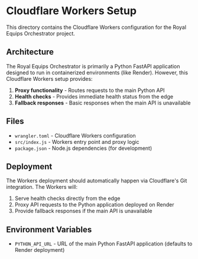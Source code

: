 # Cloudflare Workers Setup

This directory contains the Cloudflare Workers configuration for the Royal Equips Orchestrator project.

## Architecture

The Royal Equips Orchestrator is primarily a Python FastAPI application designed to run in containerized environments (like Render). However, this Cloudflare Workers setup provides:

1. **Proxy functionality** - Routes requests to the main Python API
2. **Health checks** - Provides immediate health status from the edge
3. **Fallback responses** - Basic responses when the main API is unavailable

## Files

- `wrangler.toml` - Cloudflare Workers configuration
- `src/index.js` - Workers entry point and proxy logic
- `package.json` - Node.js dependencies (for development)

## Deployment

The Workers deployment should automatically happen via Cloudflare's Git integration. The Workers will:

1. Serve health checks directly from the edge
2. Proxy API requests to the Python application deployed on Render
3. Provide fallback responses if the main API is unavailable

## Environment Variables

- `PYTHON_API_URL` - URL of the main Python FastAPI application (defaults to Render deployment)